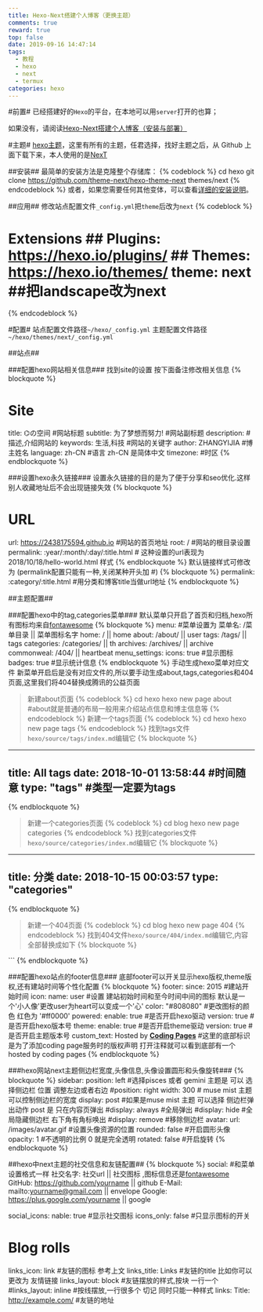 ```yaml
---
title: Hexo-Next搭建个人博客（更换主题）
comments: true
reward: true
top: false
date: 2019-09-16 14:47:14
tags:
  - 教程
  - hexo
  - next
  - termux
categories: hexo
---
```

#前置#
已经搭建好的`Hexo`的平台，在本地可以用`server`打开的也算；

如果没有，请阅读[Hexo-Next搭建个人博客（安装与部署）](https://2438175594.github.io/2019/Hexo-Next%E6%90%AD%E5%BB%BA%E4%B8%AA%E4%BA%BA%E5%8D%9A%E5%AE%A2%EF%BC%88%E5%AE%89%E8%A3%85%E4%B8%8E%E9%83%A8%E7%BD%B2%EF%BC%89/)


#主题#
[hexo主题](https://github.com/hexojs/hexo/wiki/Themes)，这里有所有的主题，任君选择，找好主题之后，从 Github 上面下载下来，本人使用的是[NexT](https://github.com/theme-next/hexo-theme-next/blob/master/README.md)


##安装##
最简单的安装方法是克隆整个存储库：
{% codeblock %}
cd hexo
git clone https://github.com/theme-next/hexo-theme-next themes/next
{% endcodeblock %}
或者，如果您需要任何其他变体，可以查看[详细的安装说明](https://github.com/theme-next/hexo-theme-next/blob/master/docs/INSTALLATION.md)。


##应用##
修改站点配置文件`_config.yml`把`theme`后改为`next`
{% codeblock %}
# Extensions                                               ## Plugins: https://hexo.io/plugins/                       ## Themes: https://hexo.io/themes/                         theme: next ##把landscape改为next
{% endcodeblock %}


#配置#
站点配置文件路径`~/hexo/_config.yml`
主题配置文件路径`~/hexo/themes/next/_config.yml`

##站点##

###配置hexo网站相关信息###
找到site的设置 按下面备注修改相关信息
{% blockquote %}
# Site
title: ⌬の空间  #网站标题
subtitle: 为了梦想而努力!  #网站副标题
description:     #描述,介绍网站的
keywords: 生活,科技 #网站的关键字
author: ZHANGYIJIA  #博主姓名
language: zh-CN #语言  zh-CN 是简体中文
timezone:    #时区
{% endblockquote %}

###设置hexo永久链接###
设置永久链接的目的是为了便于分享和seo优化.这样别人收藏地址后不会出现链接失效
{% blockquote %}
# URL
url: https://2438175594.github.io #网站的首页地址
root: / #网站的根目录设置
permalink: :year/:month/:day/:title.html # 这种设置的url表现为2018/10/18/hello-world.html 样式
{% endblockquote %}
默认链接样式可修改为 (permalink配置只能有一种,关闭某种开头加 #)
{% blockquote %}
permalink: :category/:title.html #用分类和博客title当做url地址
{% endblockquote %}


##主题配置##

###配置hexo中的tag,categories菜单###
默认菜单只开启了首页和归档,hexo所有图标均来自[fontawesome](http://fontawesome.dashgame.com/)
{% blockquote %}
menu: #菜单设置为 菜单名: /菜单目录 || 菜单图标名字
  home: / || home 
  about: /about/ || user
  tags: /tags/ || tags
  categories: /categories/ || th
  archives: /archives/ || archive
  commonweal: /404/ || heartbeat
menu_settings:
  icons: true  #显示图标
  badges: true  #显示统计信息
{% endblockquote %}
手动生成hexo菜单对应文件 新菜单开启后是没有对应文件的,所以要手动生成about,tags,categories和404页面,这里我们将404替换成腾讯的公益页面
> 新建about页面
{% codeblock %}
cd hexo
hexo new page about #about就是普通的布局一般用来介绍站点信息和博主信息等
{% endcodeblock %}
> 新建一个tags页面
{% codeblock %}
cd hexo
hexo new page tags
{% endcodeblock %}
找到tags文件`hexo/source/tags/index.md`编辑它
{% blockquote %}
---
title: All tags
date: 2018-10-01 13:58:44 #时间随意
type: "tags" #类型一定要为tags
---
{% endblockquote %}
> 新建一个categories页面
{% codeblock %}
cd blog
hexo new page categories
{% endcodeblock %}
找到categories文件`hexo/source/categories/index.md`编辑它
{% blockquote %}
---
title: 分类
date: 2018-10-15 00:03:57
type: "categories"
---
{% endblockquote %}
> 新建一个404页面
{% codeblock %}
cd blog
hexo new page 404
{% endcodeblock %}
找到404文件`hexo/source/404/index.md`编辑它,内容全部替换成如下
{% blockquote %}
<!DOCTYPE html>
<html lang="en">
<head>
<meta charset="UTF-8">
<title>404</title>
</head>
<body>
<script type="text/javascript" src="//qzonestyle.gtimg.cn/qzone/hybrid/app/404/search_children.js" charset="utf-8" homePageUrl="/" homePageName="返回"></script> 
</body></html>
 ```
{% endblockquote %}

###配置hexo站点的footer信息###
底部footer可以开关显示hexo版权,theme版权,还有建站时间等个性化配置
{% blockquote %}
footer:
  since: 2015   #建站开始时间
  icon:
    name: user  #设置 建站初始时间和至今时间中间的图标 默认是一个'小人像'更改user为heart可以变成一个'心'
    color: "#808080" #更改图标的颜色 红色为 '#ff0000'
  powered:
    enable: true #是否开启hexo驱动
    version: true #是否开启hexo版本号
  theme:
    enable: true #是否开启theme驱动
    version: true #是否开启主题版本号
  custom_text: Hosted by <a target="_blank" rel="external nofollow" href="https://pages.coding.me"><b>Coding Pages</b></a> #这里的底部标识是为了添加coding page服务时的版权声明 打开注释就可以看到底部有一个 hosted by coding pages
{% endblockquote %}

###hexo网站next主题侧边栏宽度,头像信息,头像设置圆形和头像旋转###
{% blockquote %}
sidebar:
  position: left  #选择pisces 或者 gemini 主题是 可以 选择侧边栏 位置 调整左边或者右边
  #position: right
  width: 300   # muse mist 主题 可以控制侧边栏的宽度 
  display: post   #如果是muse mist 主题 可以选择 侧边栏弹出动作  post 是 只在内容页弹出
  #display: always  #全局弹出
  #display: hide    #全局隐藏侧边栏 右下角有角标唤出
  #display: remove  #移除侧边栏
avatar:
  url: /images/avatar.gif  #设置头像资源的位置
  rounded: false  #开启圆形头像
  opacity: 1    #不透明的比例  0 就是完全透明
  rotated: false  #开启旋转
{% endblockquote %}

##hexo中next主题的社交信息和友链配置##
{% blockquote %}
social: #和菜单设置格式一样  社交名字: 社交url || 社交图标 ,图标信息还是[fontawesome](https://fontawesome.com/v4.7.0/icons)
  GitHub: https://github.com/yourname || github
  E-Mail: mailto:yourname@gmail.com || envelope
  Google: https://plus.google.com/yourname || google


social_icons:
  nable: true  #显示社交图标
  icons_only: false #只显示图标的开关


# Blog rolls
links_icon: link  #友链的图标 参考上文
links_title: Links #友链的title  比如你可以更改为 友情链接
links_layout: block #友链摆放的样式,按块 一行一个
#links_layout: inline #按线摆放,一行很多个 切记 同时只能一种样式
links:
  Title: http://example.com/  #友链的地址


